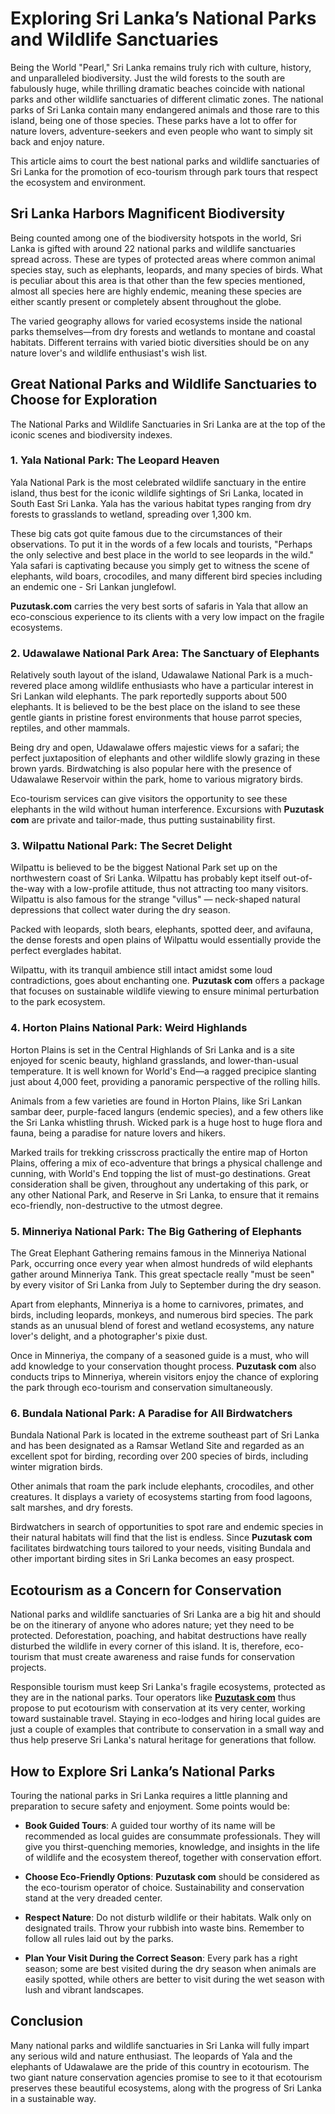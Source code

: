 # Exploring Sri Lanka’s National Parks and Wildlife Sanctuaries

Being the World "Pearl," Sri Lanka remains truly rich with culture, history, and unparalleled biodiversity. Just the wild forests to the south are fabulously huge, while thrilling dramatic beaches coincide with national parks and other wildlife sanctuaries of different climatic zones. The national parks of Sri Lanka contain many endangered animals and those rare to this island, being one of those species. These parks have a lot to offer for nature lovers, adventure-seekers and even people who want to simply sit back and enjoy nature.

This article aims to court the best national parks and wildlife sanctuaries of Sri Lanka for the promotion of eco-tourism through park tours that respect the ecosystem and environment.

## Sri Lanka Harbors Magnificent Biodiversity

Being counted among one of the biodiversity hotspots in the world, Sri Lanka is gifted with around 22 national parks and wildlife sanctuaries spread across. These are types of protected areas where common animal species stay, such as elephants, leopards, and many species of birds. What is peculiar about this area is that other than the few species mentioned, almost all species here are highly endemic, meaning these species are either scantly present or completely absent throughout the globe.

The varied geography allows for varied ecosystems inside the national parks themselves—from dry forests and wetlands to montane and coastal habitats. Different terrains with varied biotic diversities should be on any nature lover's and wildlife enthusiast's wish list.

## Great National Parks and Wildlife Sanctuaries to Choose for Exploration

The National Parks and Wildlife Sanctuaries in Sri Lanka are at the top of the iconic scenes and biodiversity indexes.

### 1. Yala National Park: The Leopard Heaven

Yala National Park is the most celebrated wildlife sanctuary in the entire island, thus best for the iconic wildlife sightings of Sri Lanka, located in South East Sri Lanka. Yala has the various habitat types ranging from dry forests to grasslands to wetland, spreading over 1,300 km.

These big cats got quite famous due to the circumstances of their observations. To put it in the words of a few locals and tourists, "Perhaps the only selective and best place in the world to see leopards in the wild." Yala safari is captivating because you simply get to witness the scene of elephants, wild boars, crocodiles, and many different bird species including an endemic one - Sri Lankan junglefowl.

**Puzutask.com** carries the very best sorts of safaris in Yala that allow an eco-conscious experience to its clients with a very low impact on the fragile ecosystems.

### 2. Udawalawe National Park Area: The Sanctuary of Elephants

Relatively south layout of the island, Udawalawe National Park is a much-revered place among wildlife enthusiasts who have a particular interest in Sri Lankan wild elephants. The park reportedly supports about 500 elephants. It is believed to be the best place on the island to see these gentle giants in pristine forest environments that house parrot species, reptiles, and other mammals.

Being dry and open, Udawalawe offers majestic views for a safari; the perfect juxtaposition of elephants and other wildlife slowly grazing in these brown yards. Birdwatching is also popular here with the presence of Udawalawe Reservoir within the park, home to various migratory birds.

Eco-tourism services can give visitors the opportunity to see these elephants in the wild without human interference. Excursions with **Puzutask com** are private and tailor-made, thus putting sustainability first.

### 3. Wilpattu National Park: The Secret Delight

Wilpattu is believed to be the biggest National Park set up on the northwestern coast of Sri Lanka. Wilpattu has probably kept itself out-of-the-way with a low-profile attitude, thus not attracting too many visitors. Wilpattu is also famous for the strange "villus" — neck-shaped natural depressions that collect water during the dry season.

Packed with leopards, sloth bears, elephants, spotted deer, and avifauna, the dense forests and open plains of Wilpattu would essentially provide the perfect everglades habitat.

Wilpattu, with its tranquil ambience still intact amidst some loud contradictions, goes about enchanting one. **Puzutask com** offers a package that focuses on sustainable wildlife viewing to ensure minimal perturbation to the park ecosystem.

### 4. Horton Plains National Park: Weird Highlands

Horton Plains is set in the Central Highlands of Sri Lanka and is a site enjoyed for scenic beauty, highland grasslands, and lower-than-usual temperature. It is well known for World's End—a ragged precipice slanting just about 4,000 feet, providing a panoramic perspective of the rolling hills.

Animals from a few varieties are found in Horton Plains, like Sri Lankan sambar deer, purple-faced langurs (endemic species), and a few others like the Sri Lanka whistling thrush. Wicked park is a huge host to huge flora and fauna, being a paradise for nature lovers and hikers.

Marked trails for trekking crisscross practically the entire map of Horton Plains, offering a mix of eco-adventure that brings a physical challenge and cunning, with World's End topping the list of must-go destinations. Great consideration shall be given, throughout any undertaking of this park, or any other National Park, and Reserve in Sri Lanka, to ensure that it remains eco-friendly, non-destructive to the utmost degree.

### 5. Minneriya National Park: The Big Gathering of Elephants

The Great Elephant Gathering remains famous in the Minneriya National Park, occurring once every year when almost hundreds of wild elephants gather around Minneriya Tank. This great spectacle really "must be seen" by every visitor of Sri Lanka from July to September during the dry season.

Apart from elephants, Minneriya is a home to carnivores, primates, and birds, including leopards, monkeys, and numerous bird species. The park stands as an unusual blend of forest and wetland ecosystems, any nature lover's delight, and a photographer's pixie dust.

Once in Minneriya, the company of a seasoned guide is a must, who will add knowledge to your conservation thought process. **Puzutask com** also conducts trips to Minneriya, wherein visitors enjoy the chance of exploring the park through eco-tourism and conservation simultaneously.

### 6. Bundala National Park: A Paradise for All Birdwatchers

Bundala National Park is located in the extreme southeast part of Sri Lanka and has been designated as a Ramsar Wetland Site and regarded as an excellent spot for birding, recording over 200 species of birds, including winter migration birds.

Other animals that roam the park include elephants, crocodiles, and other creatures. It displays a variety of ecosystems starting from food lagoons, salt marshes, and dry forests.

Birdwatchers in search of opportunities to spot rare and endemic species in their natural habitats will find that the list is endless. Since **Puzutask com** facilitates birdwatching tours tailored to your needs, visiting Bundala and other important birding sites in Sri Lanka becomes an easy prospect.

## Ecotourism as a Concern for Conservation

National parks and wildlife sanctuaries of Sri Lanka are a big hit and should be on the itinerary of anyone who adores nature; yet they need to be protected. Deforestation, poaching, and habitat destructions have really disturbed the wildlife in every corner of this island. It is, therefore, eco-tourism that must create awareness and raise funds for conservation projects.

Responsible tourism must keep Sri Lanka's fragile ecosystems, protected as they are in the national parks. Tour operators like [**Puzutask com**](https://www.puzutask.com/) thus propose to put ecotourism with conservation at its very center, working toward sustainable travel. Staying in eco-lodges and hiring local guides are just a couple of examples that contribute to conservation in a small way and thus help preserve Sri Lanka's natural heritage for generations that follow.

## How to Explore Sri Lanka’s National Parks

Touring the national parks in Sri Lanka requires a little planning and preparation to secure safety and enjoyment. Some points would be:

- **Book Guided Tours**: A guided tour worthy of its name will be recommended as local guides are consummate professionals. They will give you thirst-quenching memories, knowledge, and insights in the life of wildlife and the ecosystem thereof, together with conservation effort.

- **Choose Eco-Friendly Options**: **Puzutask com** should be considered as the eco-tourism operator of choice. Sustainability and conservation stand at the very dreaded center.

- **Respect Nature**: Do not disturb wildlife or their habitats. Walk only on designated trails. Throw your rubbish into waste bins. Remember to follow all rules laid out by the parks.

- **Plan Your Visit During the Correct Season**: Every park has a right season; some are best visited during the dry season when animals are easily spotted, while others are better to visit during the wet season with lush and vibrant landscapes.

## Conclusion

Many national parks and wildlife sanctuaries in Sri Lanka will fully impart any serious wild and nature enthusiast. The leopards of Yala and the elephants of Udawalawe are the pride of this country in ecotourism. The two giant nature conservation agencies promise to see to it that ecotourism preserves these beautiful ecosystems, along with the progress of Sri Lanka in a sustainable way.
